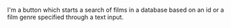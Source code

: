 I'm a button which starts a search of films in a database based on an id or a film genre specified through a text input.